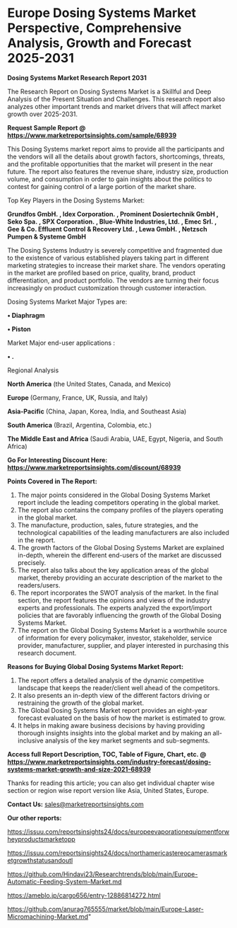 # Europe Dosing Systems Market Perspective, Comprehensive Analysis, Growth and Forecast 2025-2031

<strong>Dosing Systems Market Research Report 2031</strong>

The Research Report on Dosing Systems Market is a Skillful and Deep Analysis of the Present Situation and Challenges. This research report also analyzes other important trends and market drivers that will affect market growth over 2025-2031.

<strong>Request Sample Report @ <a href=https://www.marketreportsinsights.com/sample/68939>https://www.marketreportsinsights.com/sample/68939</a></strong>

This Dosing Systems market report aims to provide all the participants and the vendors will all the details about growth factors, shortcomings, threats, and the profitable opportunities that the market will present in the near future. The report also features the revenue share, industry size, production volume, and consumption in order to gain insights about the politics to contest for gaining control of a large portion of the market share.

Top Key Players in the Dosing Systems Market:

<strong>Grundfos GmbH. , Idex Corporation. , Prominent Dosiertechnik GmbH , Seko Spa. , SPX Corporation. , Blue-White Industries, Ltd. , Emec Srl. , Gee & Co. Effluent Control & Recovery Ltd. , Lewa GmbH. , Netzsch Pumpen & Systeme GmbH</strong>

The Dosing Systems Industry is severely competitive and fragmented due to the existence of various established players taking part in different marketing strategies to increase their market share. The vendors operating in the market are profiled based on price, quality, brand, product differentiation, and product portfolio. The vendors are turning their focus increasingly on product customization through customer interaction.

Dosing Systems Market Major Types are:

<strong>• Diaphragm

• Piston</strong>

Market Major end-user applications :

<strong>• .</strong>

Regional Analysis

</u><strong><b>North America</b></strong> (the United States, Canada, and Mexico)

<strong><b>Europe </b></strong>(Germany, France, UK, Russia, and Italy)

<strong><b>Asia-Pacific</b></strong> (China, Japan, Korea, India, and Southeast Asia)

<strong><b>South America</b></strong> (Brazil, Argentina, Colombia, etc.)

<strong><b>The Middle East and Africa</b></strong> (Saudi Arabia, UAE, Egypt, Nigeria, and South Africa)

<strong>Go For Interesting Discount Here: <a href=https://www.marketreportsinsights.com/discount/68939>https://www.marketreportsinsights.com/discount/68939</a></strong>

<strong>Points Covered in The Report:</strong>
<ol>
  <li>The major points considered in the Global Dosing Systems Market report include the leading competitors operating in the global market.</li>
  <li>The report also contains the company profiles of the players operating in the global market.</li>
  <li>The manufacture, production, sales, future strategies, and the technological capabilities of the leading manufacturers are also included in the report.</li>
  <li>The growth factors of the Global Dosing Systems Market are explained in-depth, wherein the different end-users of the market are discussed precisely.</li>
  <li>The report also talks about the key application areas of the global market, thereby providing an accurate description of the market to the readers/users.</li>
  <li>The report incorporates the SWOT analysis of the market. In the final section, the report features the opinions and views of the industry experts and professionals. The experts analyzed the export/import policies that are favorably influencing the growth of the Global Dosing Systems Market.</li>
  <li>The report on the Global Dosing Systems Market is a worthwhile source of information for every policymaker, investor, stakeholder, service provider, manufacturer, supplier, and player interested in purchasing this research document.</li>
</ol>
<strong>Reasons for Buying Global Dosing Systems Market Report:</strong>

<ol>
  <li>The report offers a detailed analysis of the dynamic competitive landscape that keeps the reader/client well ahead of the competitors.</li>
  <li>It also presents an in-depth view of the different factors driving or restraining the growth of the global market.</li>
  <li>The Global Dosing Systems Market report provides an eight-year forecast evaluated on the basis of how the market is estimated to grow.</li>
  <li>It helps in making aware business decisions by having providing thorough insights insights into the global market and by making an all-inclusive analysis of the key market segments and sub-segments.</li>
</ol>
<strong>Access full Report Description, TOC, Table of Figure, Chart, etc. @ <a href=https://www.marketreportsinsights.com/industry-forecast/dosing-systems-market-growth-and-size-2021-68939>https://www.marketreportsinsights.com/industry-forecast/dosing-systems-market-growth-and-size-2021-68939</a></strong>


Thanks for reading this article; you can also get individual chapter wise section or region wise report version like Asia, United States, Europe.

<strong>Contact Us:</strong>
sales@marketreportsinsights.com

<strong>Our other reports:</strong>

<a href=https://issuu.com/reportsinsights24/docs/europeevaporationequipmentforwheyproductsmarketopp>https://issuu.com/reportsinsights24/docs/europeevaporationequipmentforwheyproductsmarketopp</a>

<a href=https://issuu.com/reportsinsights24/docs/northamericastereocamerasmarketgrowthstatusandoutl>https://issuu.com/reportsinsights24/docs/northamericastereocamerasmarketgrowthstatusandoutl</a>

<a href=https://github.com/Hindavi23/Researchtrends/blob/main/Europe-Automatic-Feeding-System-Market.md>https://github.com/Hindavi23/Researchtrends/blob/main/Europe-Automatic-Feeding-System-Market.md</a>

<a href=https://ameblo.jp/cargo656/entry-12886814272.html>https://ameblo.jp/cargo656/entry-12886814272.html</a>

<a href=https://github.com/anurag765555/market/blob/main/Europe-Laser-Micromachining-Market.md>https://github.com/anurag765555/market/blob/main/Europe-Laser-Micromachining-Market.md</a>"
